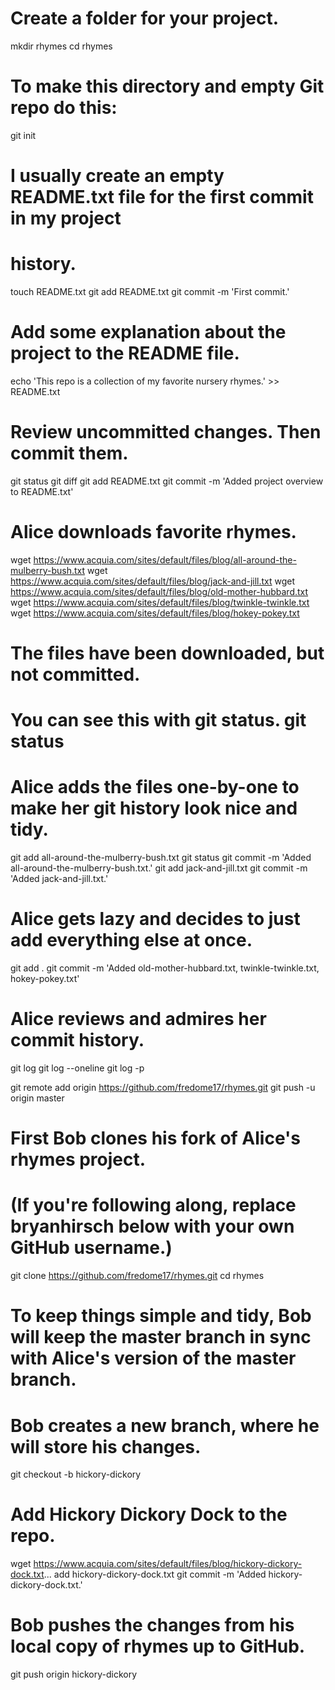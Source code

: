 # Create a folder for your project.
mkdir rhymes
cd rhymes

# To make this directory and empty Git repo do this:
git init 

# I usually create an empty README.txt file for the first commit in my project
# history. 
touch README.txt 
git add README.txt 
git commit -m 'First commit.' 

# Add some explanation about the project to the README file.
echo 'This repo is a collection of my favorite nursery rhymes.' >> README.txt

# Review uncommitted changes. Then commit them.
git status
git diff
git add README.txt
git commit -m 'Added project overview to README.txt'

# Alice downloads favorite rhymes.
wget https://www.acquia.com/sites/default/files/blog/all-around-the-mulberry-bush.txt
wget https://www.acquia.com/sites/default/files/blog/jack-and-jill.txt
wget https://www.acquia.com/sites/default/files/blog/old-mother-hubbard.txt
wget https://www.acquia.com/sites/default/files/blog/twinkle-twinkle.txt
wget https://www.acquia.com/sites/default/files/blog/hokey-pokey.txt 

# The files have been downloaded, but not committed.
# You can see this with git status. git status
# Alice adds the files one-by-one to make her git history look nice and tidy.
git add all-around-the-mulberry-bush.txt 
git status 
git commit -m 'Added all-around-the-mulberry-bush.txt.'
git add jack-and-jill.txt
git commit -m 'Added jack-and-jill.txt.' 

# Alice gets lazy and decides to just add everything else at once.
git add .
git commit -m 'Added old-mother-hubbard.txt, twinkle-twinkle.txt, hokey-pokey.txt' 

# Alice reviews and admires her commit history.
git log
git log --oneline
git log -p

git remote add origin https://github.com/fredome17/rhymes.git
git push -u origin master

# First Bob clones his fork of Alice's rhymes project.
# (If you're following along, replace bryanhirsch below with your own GitHub username.)
git clone https://github.com/fredome17/rhymes.git
cd rhymes

# To keep things simple and tidy, Bob will keep the master branch in sync with Alice's version of the master branch.
# Bob creates a new branch, where he will store his changes.
git checkout -b hickory-dickory

# Add Hickory Dickory Dock to the repo.
wget https://www.acquia.com/sites/default/files/blog/hickory-dickory-dock.txt...
add hickory-dickory-dock.txt
git commit -m 'Added hickory-dickory-dock.txt.'

# Bob pushes the changes from his local copy of rhymes up to GitHub.
git push origin hickory-dickory